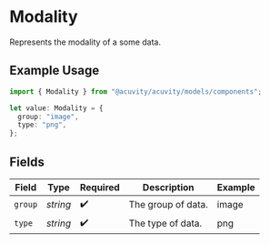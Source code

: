 # Modality

Represents the modality of a some data.

## Example Usage

```typescript
import { Modality } from "@acuvity/acuvity/models/components";

let value: Modality = {
  group: "image",
  type: "png",
};
```

## Fields

| Field              | Type               | Required           | Description        | Example            |
| ------------------ | ------------------ | ------------------ | ------------------ | ------------------ |
| `group`            | *string*           | :heavy_check_mark: | The group of data. | image              |
| `type`             | *string*           | :heavy_check_mark: | The type of data.  | png                |